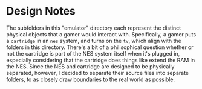 # Design Notes

The subfolders in this "emulator" directory each represent the distinct physical objects that a gamer would interact with. Specifically, a gamer puts a `cartridge` in an `nes` system, and turns on the `tv`, which align with the folders in this directory. There's a bit of a philisophical question whether or not the cartridge is part of the NES system itself when it's plugged in, especially considering that the cartridge does things like extend the RAM in the NES. Since the NES and cartridge are designed to be physically separated, however, I decided to separate their source files into separate folders, to as closely draw boundaries to the real world as possible.
